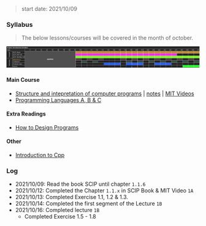 > start date: 2021/10/09

### Syllabus

> The below lessons/courses will be covered in the month of october.

![](.images/schedule.png)

#### Main Course

- [Structure and intepretation of computer programs](https://teachyourselfcs.com/#programming) | [notes](notes.md) | [MIT Videos](https://ocw.mit.edu/courses/electrical-engineering-and-computer-science/6-001-structure-and-interpretation-of-computer-programs-spring-2005/video-lectures/)
- [Programming Languages A, B & C](https://github.com/ossu/computer-science#core-programming)

#### Extra Readings

- [How to Design Programs](https://htdp.org/2003-09-26/Book/curriculum-Z-H-1.html)

#### Other

- [Introduction to Cpp](introductiontocpp)

### Log

- 2021/10/09: Read the book SCIP until chapter `1.1.6` 
- 2021/10/12: Completed the Chapter `1.1.x` in SCIP Book & MIT Video `1A`
- 2021/10/13: Completed Exercise 1.1, 1.2 & 1.3.
- 2021/10/14: Completed the first segment of the Lecture `1B`
- 2021/10/16: Completed lecture `1B`
	- Completed Exercise 1.5 - 1.8
